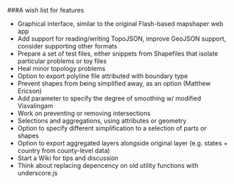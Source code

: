 
###A wish list for features

- Graphical interface, similar to the original Flash-based mapshaper web app
- Add support for reading/writing TopoJSON, improve GeoJSON support, consider supporting other formats
- Prepare a set of test files, either snippets from Shapefiles that isolate particular problems or toy files
- Heal minor topology problems
- Option to export polyline file attributed with boundary type
- Prevent shapes from being simplified away, as an option (Matthew Ericson)
- Add parameter to specify the degree of smoothing w/ modified Visvalingam
- Work on preventing or removing intersections
- Selections and aggregations, using attributes or geometry
- Option to specify different simplification to a selection of parts or shapes
- Option to export aggregated layers alongside original layer (e.g. states + country from county-level data)
- Start a Wiki for tips and discussion
- Think about replacing depencency on old utility functions with underscore.js